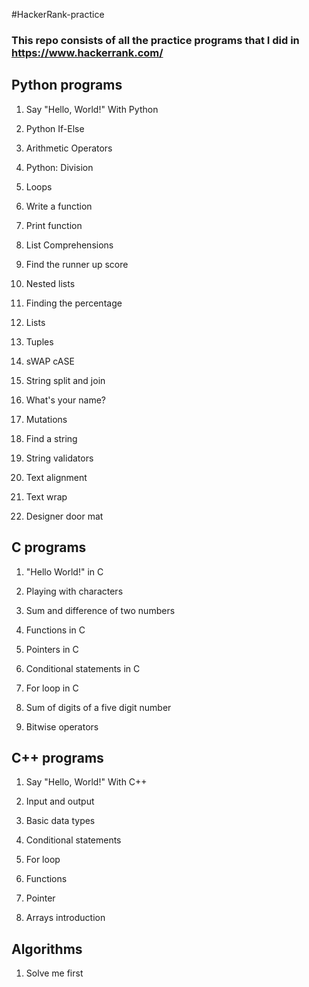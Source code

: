 #HackerRank-practice

### This repo consists of all the practice programs that I did in https://www.hackerrank.com/

## Python programs
  
  1. Say "Hello, World!" With Python
  
  2. Python If-Else
  
  3. Arithmetic Operators
  
  4. Python: Division
  
  5. Loops
  
  6. Write a function
  
  7. Print function
  
  8. List Comprehensions
  
  9. Find the runner up score
  
  10. Nested lists
  
  11. Finding the percentage
  
  12. Lists
  
  13. Tuples
  
  14. sWAP cASE
  
  15. String split and join
  
  16. What's your name?
  
  17. Mutations
  
  18. Find a string
  
  19. String validators
  
  20. Text alignment
  
  21. Text wrap
  
  22. Designer door mat

## C programs

  1. "Hello World!" in C
  
  2. Playing with characters
  
  3. Sum and difference of two numbers
  
  4. Functions in C
  
  5. Pointers in C
  
  6. Conditional statements in C
  
  7. For loop in C 
  
  8. Sum of digits of a five digit number
  
  9. Bitwise operators
  
## C++ programs

  1. Say "Hello, World!" With C++
  
  2. Input and output
  
  3. Basic data types
  
  4. Conditional statements
  
  5. For loop
  
  6. Functions

  7. Pointer
  
  8. Arrays introduction
  
## Algorithms

  1. Solve me first

